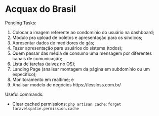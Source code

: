 # Acquax do Brasil

<p>Pending Tasks:</p>
<ol>
    <li>Colocar a imagem referente ao condomínio do usuário na dashboard;</li>
    <li>Módulo pra upload de boletos e apresentação para os síndicos;</li>
    <li>Apresentar dados de medidores de gás;</li>
    <li>Fazer apresentação para usuários do sistema (todos);</li>    
    <li>Quem passar das média de consumo uma mensagem por diferentes canais de comunicação;</li>
    <li>Lista de tarefas (talvez no OS);</li>
    <li>Landing Page (analisar montagem da página em subdomínio ou um específico);</li>
    <li>Monitoramento em realtime; e</li>
    <li>Analisar modelo de negócios https://lessloss.com.br/</li>
</ol>

<p>Useful commands:</p>
<ul>
    <li>Clear cached permissions: <code>php artisan cache:forget laravelspatie.permission.cache</code></li>
</ul>
